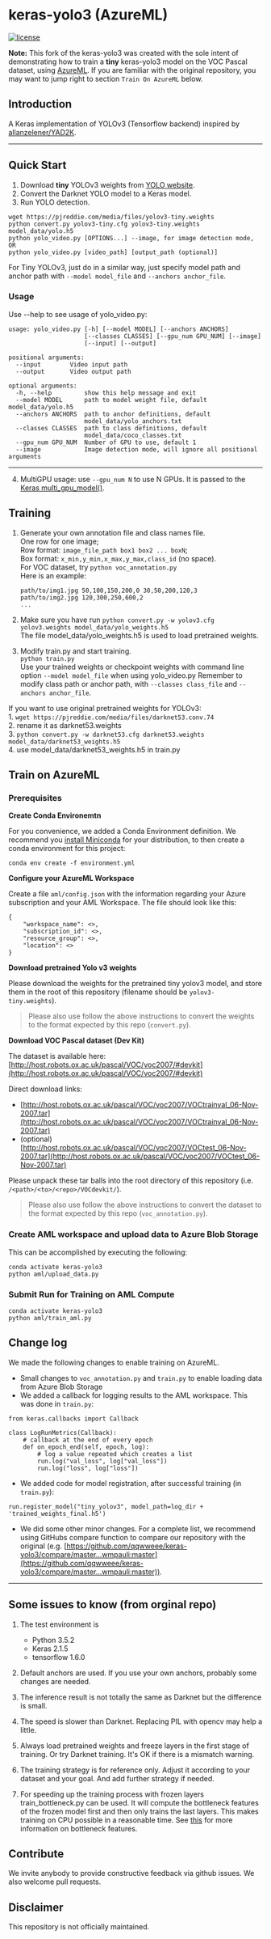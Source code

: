 # keras-yolo3 (AzureML)

[![license](https://img.shields.io/github/license/mashape/apistatus.svg)](LICENSE)

**Note:** This fork of the keras-yolo3 was created with the sole intent of demonstrating how to train a **tiny** keras-yolo3 model on the VOC Pascal dataset, using [AzureML](https://azure.microsoft.com/en-us/services/machine-learning/).  If you are familiar with the original repository, you may want to jump right to section `Train On AzureML` below.

## Introduction

A Keras implementation of YOLOv3 (Tensorflow backend) inspired by [allanzelener/YAD2K](https://github.com/allanzelener/YAD2K).


---

## Quick Start

1. Download **tiny** YOLOv3 weights from [YOLO website](http://pjreddie.com/darknet/yolo/).
2. Convert the Darknet YOLO model to a Keras model.
3. Run YOLO detection.

```
wget https://pjreddie.com/media/files/yolov3-tiny.weights
python convert.py yolov3-tiny.cfg yolov3-tiny.weights model_data/yolo.h5
python yolo_video.py [OPTIONS...] --image, for image detection mode, OR
python yolo_video.py [video_path] [output_path (optional)]
```

For Tiny YOLOv3, just do in a similar way, just specify model path and anchor path with `--model model_file` and `--anchors anchor_file`.

### Usage
Use --help to see usage of yolo_video.py:
```
usage: yolo_video.py [-h] [--model MODEL] [--anchors ANCHORS]
                     [--classes CLASSES] [--gpu_num GPU_NUM] [--image]
                     [--input] [--output]

positional arguments:
  --input        Video input path
  --output       Video output path

optional arguments:
  -h, --help         show this help message and exit
  --model MODEL      path to model weight file, default model_data/yolo.h5
  --anchors ANCHORS  path to anchor definitions, default
                     model_data/yolo_anchors.txt
  --classes CLASSES  path to class definitions, default
                     model_data/coco_classes.txt
  --gpu_num GPU_NUM  Number of GPU to use, default 1
  --image            Image detection mode, will ignore all positional arguments
```
---

4. MultiGPU usage: use `--gpu_num N` to use N GPUs. It is passed to the [Keras multi_gpu_model()](https://keras.io/utils/#multi_gpu_model).

## Training

1. Generate your own annotation file and class names file.  
    One row for one image;  
    Row format: `image_file_path box1 box2 ... boxN`;  
    Box format: `x_min,y_min,x_max,y_max,class_id` (no space).  
    For VOC dataset, try `python voc_annotation.py`  
    Here is an example:
    ```
    path/to/img1.jpg 50,100,150,200,0 30,50,200,120,3
    path/to/img2.jpg 120,300,250,600,2
    ...
    ```

2. Make sure you have run `python convert.py -w yolov3.cfg yolov3.weights model_data/yolo_weights.h5`  
    The file model_data/yolo_weights.h5 is used to load pretrained weights.

3. Modify train.py and start training.  
    `python train.py`  
    Use your trained weights or checkpoint weights with command line option `--model model_file` when using yolo_video.py
    Remember to modify class path or anchor path, with `--classes class_file` and `--anchors anchor_file`.

If you want to use original pretrained weights for YOLOv3:  
    1. `wget https://pjreddie.com/media/files/darknet53.conv.74`  
    2. rename it as darknet53.weights  
    3. `python convert.py -w darknet53.cfg darknet53.weights model_data/darknet53_weights.h5`  
    4. use model_data/darknet53_weights.h5 in train.py

## Train on AzureML

### Prerequisites

**Create Conda Environemtn**

For you convenience, we added a Conda Environment definition. We recommend you [install Miniconda](https://docs.conda.io/en/latest/miniconda.html) for your distribution, to then create a conda environment for this project:

```
conda env create -f environment.yml
```

**Configure your AzureML Workspace**

Create a file `aml/config.json` with the information regarding your Azure subscription and your AML Workspace. The file should look like this:

```
{
    "workspace_name": <>,
    "subscription_id": <>,
    "resource_group": <>,
    "location": <>
}
```

**Download pretrained Yolo v3 weights**

Please download the weights for the pretrained tiny yolov3 model, and store them in the root of this repository (filename should be `yolov3-tiny.weights`).

> Please also use follow the above instructions to convert the weights to the format expected by this repo (`convert.py`).

**Download VOC Pascal dataset (Dev Kit)**

The dataset is available here: [http://host.robots.ox.ac.uk/pascal/VOC/voc2007/#devkit](http://host.robots.ox.ac.uk/pascal/VOC/voc2007/#devkit)

Direct download links:
- [http://host.robots.ox.ac.uk/pascal/VOC/voc2007/VOCtrainval_06-Nov-2007.tar](http://host.robots.ox.ac.uk/pascal/VOC/voc2007/VOCtrainval_06-Nov-2007.tar)
- (optional) [http://host.robots.ox.ac.uk/pascal/VOC/voc2007/VOCtest_06-Nov-2007.tar](http://host.robots.ox.ac.uk/pascal/VOC/voc2007/VOCtest_06-Nov-2007.tar)

Please unpack these tar balls into the root directory of this repository (i.e. `/<path>/<to>/<repo>/VOCdevkit/`).

> Please also use follow the above instructions to convert the dataset to the format expected by this repo (`voc_annotation.py`).

### Create AML workspace and upload data to Azure Blob Storage

This can be accomplished by executing the following:

```
conda activate keras-yolo3
python aml/upload_data.py
```

### Submit Run for Training on AML Compute

```
conda activate keras-yolo3
python aml/train_aml.py
```

## Change log

We made the following changes to enable training on AzureML.
- Small changes to `voc_annotation.py` and `train.py` to enable loading data from Azure Blob Storage
- We added a callback for logging results to the AML workspace. This was done in `train.py`:

```
from keras.callbacks import Callback

class LogRunMetrics(Callback):
    # callback at the end of every epoch
    def on_epoch_end(self, epoch, log):
        # log a value repeated which creates a list
        run.log("val_loss", log["val_loss"])
        run.log("loss", log["loss"])
```
- We added code for model registration, after successful training (in `train.py`):
```
run.register_model("tiny_yolov3", model_path=log_dir + 'trained_weights_final.h5')
```
- We did some other minor changes. For a complete list, we recommend using GitHubs compare function to compare our repository with the original (e.g. [https://github.com/qqwweee/keras-yolo3/compare/master...wmpauli:master](https://github.com/qqwweee/keras-yolo3/compare/master...wmpauli:master)).

---

## Some issues to know (from orginal repo)

1. The test environment is
    - Python 3.5.2
    - Keras 2.1.5
    - tensorflow 1.6.0

2. Default anchors are used. If you use your own anchors, probably some changes are needed.

3. The inference result is not totally the same as Darknet but the difference is small.

4. The speed is slower than Darknet. Replacing PIL with opencv may help a little.

5. Always load pretrained weights and freeze layers in the first stage of training. Or try Darknet training. It's OK if there is a mismatch warning.

6. The training strategy is for reference only. Adjust it according to your dataset and your goal. And add further strategy if needed.

7. For speeding up the training process with frozen layers train_bottleneck.py can be used. It will compute the bottleneck features of the frozen model first and then only trains the last layers. This makes training on CPU possible in a reasonable time. See [this](https://blog.keras.io/building-powerful-image-classification-models-using-very-little-data.html) for more information on bottleneck features.

## Contribute

We invite anybody to provide constructive feedback via github issues.  We also welcome pull requests.

## Disclaimer

This repository is not officially maintained.